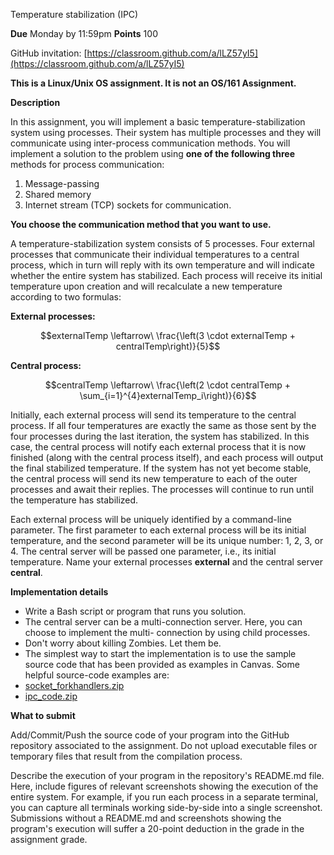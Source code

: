﻿Temperature stabilization (IPC)

**Due** Monday by 11:59pm **Points** 100

GitHub invitation: [https://classroom.github.com/a/lLZ57yI5](https://classroom.github.com/a/lLZ57yI5)

**This is a Linux/Unix OS assignment. It is not an OS/161 Assignment.**

**Description**

In this assignment, you will implement a basic temperature-stabilization system using processes. Their system has multiple processes and they will communicate using inter-process communication methods. You will implement a solution to the problem using **one of the following three** methods for process communication:

1. Message-passing
2. Shared memory
3. Internet stream (TCP) sockets  for communication. 

**You choose the communication method that you want to use.**

A temperature-stabilization system consists of 5 processes. Four external processes that communicate their individual temperatures to a central process, which in turn will reply with its own temperature and will indicate whether the entire system has stabilized. Each process will receive its initial temperature upon creation and will recalculate a new temperature according to two formulas:

**External processes:**

$$externalTemp \leftarrow\ \frac{\left(3 \cdot externalTemp + centralTemp\right)}{5}$$

**Central process:**  

$$centralTemp \leftarrow\ \frac{\left(2 \cdot centralTemp + \sum_{i=1}^{4}externalTemp_i\right)}{6}$$

Initially, each external process will send its temperature to the central process. If all four temperatures are exactly the same as those sent by the four processes during the last iteration, the system has stabilized. In this case, the central process will notify each external process that it is now finished (along with the central process itself), and each process will output the final stabilized temperature. If the system has not yet become stable, the central process will send its new temperature to each of the outer processes and await their replies. The processes will continue to run until the temperature has stabilized.

Each external process will be uniquely identified by a command-line parameter. The first parameter to each external process will be its initial temperature, and the second parameter will be its unique number: 1, 2, 3, or 4. The central server will be passed one parameter, i.e., its initial temperature. Name your external processes  **external** and the central server **central**. 

**Implementation details**

- Write a Bash script or program that runs you solution.
- The central server can be a multi-connection server. Here, you can choose to implement the multi- connection by using child processes. 
- Don't worry about killing Zombies. Let them be.  
- The simplest way to start the implementation is to use the sample source code that has been provided as examples in Canvas. Some helpful source-code examples are: 
- [socket_forkhandlers.zip](https://fit.instructure.com/courses/611184/files/45862565?wrap=1)
- [ipc_code.zip](https://cs.fit.edu/~eribeiro/teaching/cse4001/ipc_code.zip)

**What to submit**

Add/Commit/Push the source code of your program into the GitHub repository associated to the assignment. Do not upload executable files or temporary files that result from the compilation process. 

Describe the execution of your program in the repository's README.md file. Here, include figures of relevant screenshots showing the execution of the entire system. For example, if you run each process in a separate terminal, you can capture all terminals working side-by-side into a single screenshot. Submissions without a README.md and screenshots showing the program's execution will suffer a 20-point deduction in the grade in the assignment grade. 
